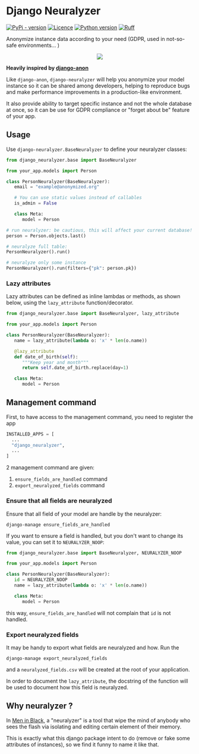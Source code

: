 # Django Neuralyzer

[![PyPi - version](https://img.shields.io/pypi/v/django-neuralyzer.svg?style=flat-square)](https://pypi.python.org/pypi/django-neuralyzer)
[![Licence](https://img.shields.io/pypi/l/django-neuralyzer.svg?style=flat-square)](https://pypi.python.org/pypi/django-neuralyzer)
[![Python version](https://img.shields.io/pypi/pyversions/django-neuralyzer.svg?style=flat-square)](https://pypi.python.org/pypi/django-neuralyzer)
[![Ruff](https://img.shields.io/endpoint?url=https://raw.githubusercontent.com/charliermarsh/ruff/main/assets/badge/v0.json&style=flat-square)](https://github.com/charliermarsh/ruff)

Anonymize instance data according to your need (GDPR, used in not-so-safe environments... )

<p align="center">
<img src="https://github.com/webu/django-neuralyzer/blob/main/zebu-django-neuralizer.jpg"/>
</p>

**Heavily inspired by [django-anon](https://github.com/Tesorio/django-anon/)**

Like `django-anon`, `django-neuralyzer` will help you anonymize your model instance so it can be shared among developers, helping to reproduce bugs and make performance improvements in a production-like environment.

It also provide ability to target specific instance and not the whole database at once, so it can be use for GDPR compliance or "forget about be" feature of your app.

## Usage

Use `django-neuralyzer.BaseNeuralyzer` to define your neuralyzer classes:

```py
from django_neuralyzer.base import BaseNeuralyzer

from your_app.models import Person

class PersonNeuralyzer(BaseNeuralyzer):
   email = "example@anonymized.org"

   # You can use static values instead of callables
   is_admin = False

   class Meta:
      model = Person

# run neuralyzer: be cautious, this will affect your current database!
person = Person.objects.last()

# neuralyze full table:
PersonNeuralyzer().run()

# neuralyze only some instance
PersonNeuralyzer().run(filters={"pk": person.pk})
```

### Lazy attributes

Lazy attributes can be defined as inline lambdas or methods, as shown below, using the `lazy_attribute` function/decorator.

```py
from django_neuralyzer.base import BaseNeuralyzer, lazy_attribute

from your_app.models import Person

class PersonNeuralyzer(BaseNeuralyzer):
   name = lazy_attribute(lambda o: 'x' * len(o.name))

   @lazy_attribute
   def date_of_birth(self):
      """Keep year and month"""
      return self.date_of_birth.replace(day=1)

   class Meta:
      model = Person
```

## Management command

First, to have access to the management command, you need to register the app

```py
INSTALLED_APPS = [
  ...
  "django_neuralyzer",
  ...
]
```

2 management command are given:

1. `ensure_fields_are_handled` command
2. `export_neuralyzed_fields` command

### Ensure that all fields are neuralyzed

Ensure that all field of your model are handle by the neuralyzer:

```shell
django-manage ensure_fields_are_handled
```

If you want to ensure a field is handled, but you don't want to change its value, you can set it to `NEURALYZER_NOOP`:

```py
from django_neuralyzer.base import BaseNeuralyzer, NEURALYZER_NOOP

from your_app.models import Person

class PersonNeuralyzer(BaseNeuralyzer):
   id = NEURALYZER_NOOP
   name = lazy_attribute(lambda o: 'x' * len(o.name))

   class Meta:
      model = Person
```

this way, `ensure_fields_are_handled` will not complain that `id` is not handled.

### Export neuralyzed fields

It may be handy to export what fields are neuralyzed and how. Run the

```shell
django-manage export_neuralyzed_fields
```

and a `neuralyzed_fields.csv` will be created at the root of your application.

In order to document the `lazy_attribute`, the docstring of the function will be used to document how this field is neuralyzed.

## Why neuralyzer ?

In [Men in Black](https://meninblack.fandom.com/wiki/Neuralyzer), a "neuralyzer" is a tool that wipe the mind of anybody who sees the flash via isolating and editing certain element of their memory.

This is exactly what this django package intent to do (remove or fake some attributes of instances), so we find it funny to name it like that.
